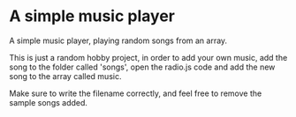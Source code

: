 # A simple music player
A simple music player, playing random songs from an array.

This is just a random hobby project, 
in order to add your own music, add the song to the folder called 'songs', 
open the radio.js code and add the new song to the array called music.

Make sure to write the filename correctly, and feel free to remove the sample songs added.
